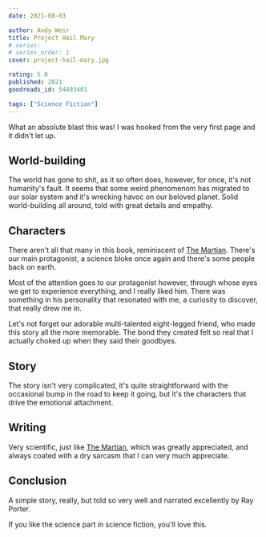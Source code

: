 ```yaml
---
date: 2021-08-03

author: Andy Weir
title: Project Hail Mary
# series: 
# series_order: 1
cover: project-hail-mary.jpg

rating: 5.0
published: 2021
goodreads_id: 54493401

tags: ["Science Fiction"]
---
```


What an absolute blast this was! I was hooked from the very first page and it didn't let up.

<!--more-->

## World-building

The world has gone to shit, as it so often does, however, for once, it's not humanity's fault. It seems that some weird phenomenom has migrated to our solar system and it's wrecking havoc on our beloved planet. Solid world-building all around, told with great details and empathy.

## Characters

There aren't all that many in this book, reminiscent of [The Martian](2016-11-15-Andy-Weir---The-Martian.md). There's our main protagonist, a science bloke once again and there's some people back on earth.

Most of the attention goes to our protagonist however, through whose eyes we get to experience everything, and I really liked him. There was something in his personality that resonated with me, a curiosity to discover, that really drew me in.

<spoiler>Let's not forget our adorable multi-talented eight-legged friend, who made this story all the more memorable. The bond they created felt so real that I actually choked up when they said their goodbyes.</spoiler>

## Story

The story isn't very complicated, it's quite straightforward with the occasional bump in the road to keep it going, but it's the characters that drive the emotional attachment.

## Writing

Very scientific, just like [The Martian](2016-11-15-Andy-Weir---The-Martian.md), which was greatly appreciated, and always coated with a dry sarcasm that I can very much appreciate.

## Conclusion

A simple story, really, but told so very well and narrated excellently by Ray Porter.

If you like the science part in science fiction, you'll love this.
